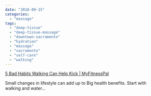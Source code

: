```yaml
---
date: "2018-09-15"
categories: 
  - "massage"
tags: 
  - "deep-tissue"
  - "deep-tissue-massage"
  - "downtown-sacramento"
  - "hydration"
  - "massage"
  - "sacramento"
  - "self-care"
  - "walking"
---
```


[5 Bad Habits Walking Can Help Kick | MyFitnessPal](https://t.umblr.com/redirect?z=https%3A%2F%2Fblog.myfitnesspal.com%2F5-bad-habits-walking-can-help-kick%2F&t=ZDA4MWFhNDhkNzg4MWM3ZWRmY2U1YTg4OTk3MjU4YmJjMjVmN2Q2MywxZjk2YTllODFmNGZkMDIyMmM5ZmQyNTBiMTNhMjliYjI0OGIzMjlh)

Small changes in lifestyle can add up to Big health benefits. Start with walking and water…
